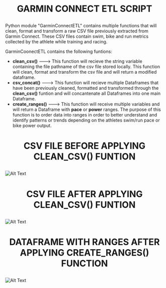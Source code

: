 # <p align = "center"> **GARMIN CONNECT ETL SCRIPT** </p>

Python module "GarminConnectETL" contains multiple functions that will clean, format and transform a raw CSV file previously extracted from Garmin Connect. These CSV files contain swim, bike and run metrics collected by the athlete while training and racing.

GarminCoonectETL contains the following funtions:
- **clean_csv()** ---> This function will recieve the string variable containing the file pathname of the csv file stored locally. This function will clean, format and transform the csv file and will return a modified dataframe.
- **csv_concat()** ---> This function will recieve multiple Dataframes that have been previously cleaned, formatted and transformed through the **clean_csv()** funtion and will concantenate all Dataframes into one main Dataframe.
- **create_ranges()** ---> This function will receive multiple variables and will return a Dataframe with **pace** or **power** ranges. The purpose of this function is to order data into ranges in order to better understand and identify patterns or trends depending on the athletes swim/run pace or bike power output.

# <p align = "center"> **CSV FILE BEFORE APPLYING CLEAN_CSV() FUNTION** </p>
![Alt Text](./GarminConnectETL/Screenshots/raw_df.png)

# <p align = "center"> **CSV FILE AFTER APPLYING CLEAN_CSV() FUNTION** </p>
![Alt Text](./GarminConnectETL/Screenshots/cleaned_df.png)

# <p align = "center"> **DATAFRAME WITH RANGES AFTER APPLYING CREATE_RANGES() FUNCTION** </p>
![Alt Text](./GarminConnectETL/Screenshots/ranges_df.png)



